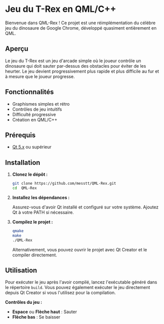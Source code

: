  
# Jeu du T-Rex en QML/C++

Bienvenue dans QML-Rex ! Ce projet est une réimplémentation du célèbre jeu du dinosaure de Google Chrome, développé quasiment entièrement en QML.

## Aperçu

Le jeu du T-Rex est un jeu d'arcade simple où le joueur contrôle un dinosaure qui doit sauter par-dessus des obstacles pour éviter de les heurter. Le jeu devient progressivement plus rapide et plus difficile au fur et à mesure que le joueur progresse.

## Fonctionnalités

- Graphismes simples et rétro
- Contrôles de jeu intuitifs
- Difficulté progressive
- Création en QML/C++

## Prérequis

- [Qt 5.x](https://www.qt.io/download) ou supérieur

## Installation

1. **Clonez le dépôt :**

    ```sh
    git clone https://github.com/messtt/QML-Rex.git
    cd  QML-Rex
    ```

2. **Installez les dépendances :**

    Assurez-vous d'avoir Qt installé et configuré sur votre système. Ajoutez Qt à votre PATH si nécessaire.

3. **Compilez le projet :**


    ```sh
    qmake
    make
    ./QML-Rex
    ```

    Alternativement, vous pouvez ouvrir le projet avec Qt Creator et le compiler directement.

## Utilisation

Pour exécuter le jeu après l'avoir compilé, lancez l'exécutable généré dans le répertoire `build`. Vous pouvez également exécuter le jeu directement depuis Qt Creator si vous l'utilisez pour la compilation.

**Contrôles du jeu :**

- **Espace** ou **Flèche haut** : Sauter
- **Flèche bas** : Se baisser
